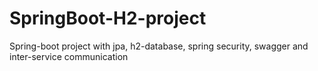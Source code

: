 # SpringBoot-H2-project
Spring-boot project with jpa, h2-database, spring security, swagger and inter-service communication
